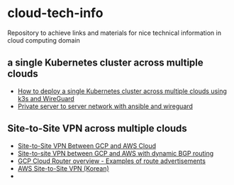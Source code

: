 # cloud-tech-info
Repository to achieve links and materials for nice technical information in cloud computing domain

## a single Kubernetes cluster across multiple clouds

- [How to deploy a single Kubernetes cluster across multiple clouds using k3s and WireGuard](https://itnext.io/how-to-deploy-a-single-kubernetes-cluster-across-multiple-clouds-using-k3s-and-wireguard-a5ae176a6e81)
- [Private server to server network with ansible and wireguard](https://github.com/mawalu/wireguard-private-networking)

## Site-to-Site VPN across multiple clouds
- [Site-to-Site VPN Between GCP and AWS Cloud](https://www.linkedin.com/pulse/site-to-site-vpn-between-gcp-aws-cloud-aslam-chandio/?articleId=6668922995207086080)
- [Site-to-site VPN between GCP and AWS with dynamic BGP routing](https://oleg-pershin.medium.com/site-to-site-vpn-between-gcp-and-aws-with-dynamic-bgp-routing-7d7e0366036d)
- [GCP Cloud Router overview - Examples of route advertisements](https://cloud.google.com/network-connectivity/docs/router/concepts/overview#examples_of_route_advertisements)
- [AWS Site-to-Site VPN (Korean)](https://docs.aws.amazon.com/ko_kr/vpn/latest/s2svpn/s2s-vpn-user-guide.pdf)
- 

